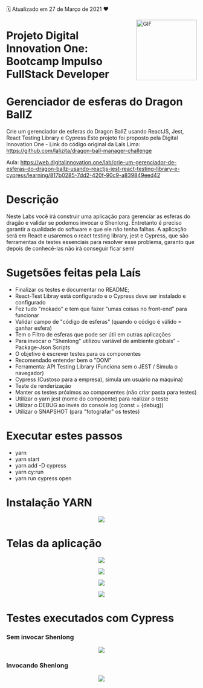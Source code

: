 :spiral_calendar: Atualizado em 27 de Março de 2021 :heart:

<img align="right" alt="GIF" height="160px" src="https://github.com/rdeconti/rdeconti-resources/blob/main/Digital%20Innovation%20One%20-%20Logotipo.png" />

# Projeto Digital Innovation One: Bootcamp Impulso FullStack Developer 

# Gerenciador de esferas do Dragon BallZ

Crie um gerenciador de esferas do Dragon BallZ usando ReactJS, Jest, React Testing Library e Cypress
Este projeto foi proposto pela Digital Innovation One - Link do código original da Laís Lima: https://github.com/lalizita/dragon-ball-manager-challenge

Aula: https://web.digitalinnovation.one/lab/crie-um-gerenciador-de-esferas-do-dragon-ballz-usando-reactjs-jest-react-testing-library-e-cypress/learning/817b0285-7dd2-420f-90c9-a839849eed42

# Descrição

Neste Labs você irá construir uma aplicação para gerenciar as esferas do dragão e validar se podemos invocar o Shenlong. Entretanto é preciso garantir a qualidade do software e que ele não tenha falhas. A aplicação será em React e usaremos o react testing library, jest e Cypress, que são ferramentas de testes essenciais para resolver esse problema, garanto que depois de conhecê-las não irá conseguir ficar sem!

# Sugetsões feitas pela Laís

- Finalizar os testes e documentar no README;
- React-Test Libray está configurado e o Cypress deve ser instalado e configurado
- Fez tudo "mokado" e tem que fazer "umas coisas no front-end" para funcionar
- Validar campo de "código de esferas" (quando o código é válido = ganhar esfera)
- Tem o Filtro de esferas que pode ser útil em outras aplicações
- Para invocar o "Shenlong" utilizou variável de ambiente globais" - Package-Json Scripts
- O objetivo é escrever testes para os componentes
- Recomendado entender bem o "DOM"
- Ferramenta: API Testing Library (Funciona sem o JEST / Simula o navegador)
- Cypress (Custoso para a empresa), simula um usuário na máquina)
- Teste de renderização
- Manter os testes próximos ao componentes (não criar pasta para testes)
- Utilizar o yarn jest (nome do compoente) para realizar o teste
- Utilizar o DEBUG ao invés do console.log (const = {debug})
- Utilizar o SNAPSHOT (para "fotografar" os testes)

# Executar estes passos

- yarn
- yarn start
- yarn add -D cypress
- yarn cy:run
- yarn run cypress open

# Instalação YARN

<p align="center"> <img src="/Screen-documentation/Yarn install.jpg"> </p>

# Telas da aplicação
<p align="center"> <img src="/Screen-documentation/Application - screen number 1.jpg"> </p>
<p align="center"> <img src="/Screen-documentation/Application - screen number 2.jpg"> </p>
<p align="center"> <img src="/Screen-documentation/Application - screen number 3.jpg"> </p>
<p align="center"> <img src="/Screen-documentation/Application - screen number 4.jpg"> </p>

# Testes executados com Cypress

### Sem invocar Shenlong

<p align="center"> <img src="/Screen-documentation/Cypress - testing shenlong invocation 1.png"> </p>

### Invocando Shenlong

<p align="center"> <img src="/Screen-documentation/Cypress - testing shenlong invocation 2.png"> </p>
